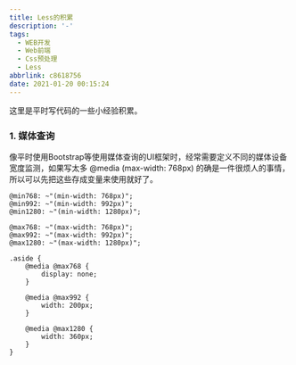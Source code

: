 ```yaml
---
title: Less的积累
description: '-'
tags:
  - WEB开发
  - Web前端
  - Css预处理
  - Less
abbrlink: c8618756
date: 2021-01-20 00:15:24
---
```




这里是平时写代码的一些小经验积累。



### 1. 媒体查询

像平时使用Bootstrap等使用媒体查询的UI框架时，经常需要定义不同的媒体设备宽度监测，如果写太多 @media (max-width: 768px) 的确是一件很烦人的事情，所以可以先把这些存成变量来使用就好了。

```less
@min768: ~"(min-width: 768px)";
@min992: ~"(min-width: 992px)";
@min1280: ~"(min-width: 1280px)";

@max768: ~"(max-width: 768px)";
@max992: ~"(max-width: 992px)";
@max1280: ~"(max-width: 1280px)";

.aside {
    @media @max768 {
        display: none;
    }
    
    @media @max992 {
        width: 200px;
    }
    
    @media @max1280 {
        width: 360px;
    }
}
```

